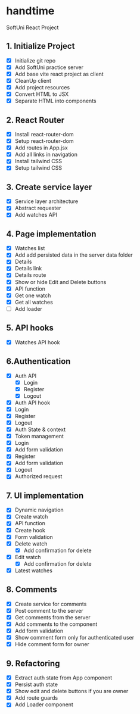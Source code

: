 # handtime

SoftUni React Project

## 1. Initialize Project

- [x] Initialize git repo
- [x] Add SoftUni practice server
- [x] Add base vite react project as client
- [x] CleanUp client
- [x] Add project resources
- [x] Convert HTML to JSX
- [x] Separate HTML into components

## 2. React Router

- [x] Install react-router-dom
- [x] Setup react-router-dom
- [x] Add routes in App.jsx
- [x] Add all links in navigation
- [x] Install tailwind CSS
- [x] Setup tailwind CSS

## 3. Create service layer

- [x] Service layer architecture
- [x] Abstract requester
- [x] Add watches API

## 4. Page implementation

- [x] Watches list
- [x] Add add persisted data in the server data folder
- [x] Details
- [x] Details link
- [x] Details route
- [x] Show or hide Edit and Delete buttons
- [x] API function
- [x] Get one watch
- [x] Get all watches
 - [ ] Add loader 

## 5. API hooks

- [x] Watches API hook

## 6.Authentication

- [x] Auth API
  - [x] Login
  - [x] Register
  - [x] Logout
- [x] Auth API hook
- [x] Login
- [x] Register
- [x] Logout
- [x] Auth State & context
- [x] Token management
- [x] Login
- [x] Add form validation
- [x] Register
- [x] Add form validation
- [x] Logout
- [x] Authorized request

## 7. UI implementation

- [x] Dynamic navigation
- [x] Create watch
- [x] API function
- [x] Create hook
- [x] Form validation
- [x] Delete watch
  - [x] Add confirmation for delete
- [x] Edit watch
  - [x] Add confirmation for delete
- [x] Latest watches

## 8. Comments

- [x] Create service for comments
- [x] Post comment to the server
- [x] Get comments from the server
- [x] Add comments to the component
- [x] Add form validation
- [x] Show comment form only for authenticated user
- [x] Hide comment form for owner

## 9. Refactoring

- [x] Extract auth state from App component
- [x] Persist auth state
- [x] Show edit and delete buttons if you are owner
- [x] Add route guards
- [x] Add Loader component
